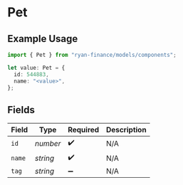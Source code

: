 # Pet

## Example Usage

```typescript
import { Pet } from "ryan-finance/models/components";

let value: Pet = {
  id: 544883,
  name: "<value>",
};
```

## Fields

| Field              | Type               | Required           | Description        |
| ------------------ | ------------------ | ------------------ | ------------------ |
| `id`               | *number*           | :heavy_check_mark: | N/A                |
| `name`             | *string*           | :heavy_check_mark: | N/A                |
| `tag`              | *string*           | :heavy_minus_sign: | N/A                |